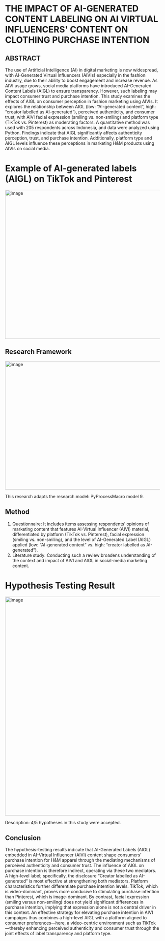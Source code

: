 # THE IMPACT OF AI-GENERATED CONTENT LABELING ON AI VIRTUAL INFLUENCERS' CONTENT ON CLOTHING PURCHASE INTENTION

## ABSTRACT
  The use of Artificial Intelligence (AI) in digital marketing is now widespread, with AI-Generated Virtual Influencers (AIVIs) especially in the fashion industry, due to their ability to boost engagement and increase revenue. As AIVI usage grows, social media platforms have introduced AI-Generated Content Labels (AIGL) to ensure transparency. However, such labeling may impact consumer trust and purchase intention.
  This study examines the effects of AIGL on consumer perception in fashion marketing using AIVIs. It explores the relationship between AIGL (low: “AI-generated content”, high: “creator labelled as AI-generated”), perceived authenticity, and consumer trust, with AIVI facial expression (smiling vs. non-smiling) and platform type (TikTok vs. Pinterest) as moderating factors.
  A quantitative method was used with 205 respondents across Indonesia, and data were analyzed using Python. Findings indicate that AIGL significantly affects authenticity perception, trust, and purchase intention. Additionally, platform type and AIGL levels influence these perceptions in marketing H&M products using AIVIs on social media.

# Example of AI-generated labels (AIGL) on TikTok and Pinterest
  <img width="573" height="484" alt="image" src="https://github.com/user-attachments/assets/fb109550-1b67-4adc-937b-24ce797ce648" />

## Research Framework
<img width="728" height="417" alt="image" src="https://github.com/user-attachments/assets/c7323842-4b38-423a-a879-7fb06056cd90" />

This research adapts the research model: PyProcessMacro model 9.

## Method
1.	Questionnaire: It includes items assessing respondents’ opinions of marketing content that features AI-Virtual Influencer (AIVI) material, differentiated by platform (TikTok vs. Pinterest), facial expression (smiling vs. non-smiling), and the level of AI-Generated Label (AIGL) applied (low: “AI-generated content” vs. high: “creator labelled as AI-generated”).
2.	Literature study: Conducting such a review broadens understanding of the context and impact of AIVI and AIGL in social-media marketing content.

# Hypothesis Testing Result
<img width="899" height="711" alt="image" src="https://github.com/user-attachments/assets/ef6ee61d-1e02-4a80-bd4b-518197369cfc" />

Description: 4/5 hypotheses in this study were accepted.

## Conclusion
  The hypothesis-testing results indicate that AI-Generated Labels (AIGL) embedded in AI-Virtual Influencer (AIVI) content shape consumers’ purchase intention for H&M apparel through the mediating mechanisms of perceived authenticity and consumer trust. The influence of AIGL on purchase intention is therefore indirect, operating via these two mediators. A high-level label; specifically, the disclosure “Creator labelled as AI-generated” is most effective at strengthening both mediators.
  Platform characteristics further differentiate purchase intention levels. TikTok, which is video-dominant, proves more conducive to stimulating purchase intention than Pinterest, which is image-dominant. By contrast, facial expression (smiling versus non-smiling) does not yield significant differences in purchase intention, implying that expression alone is not a central driver in this context.
  An effective strategy for elevating purchase intention in AIVI campaigns thus combines a high-level AIGL with a platform aligned to consumer preferences—here, a video-centric environment such as TikTok—thereby enhancing perceived authenticity and consumer trust through the joint effects of label transparency and platform type.

